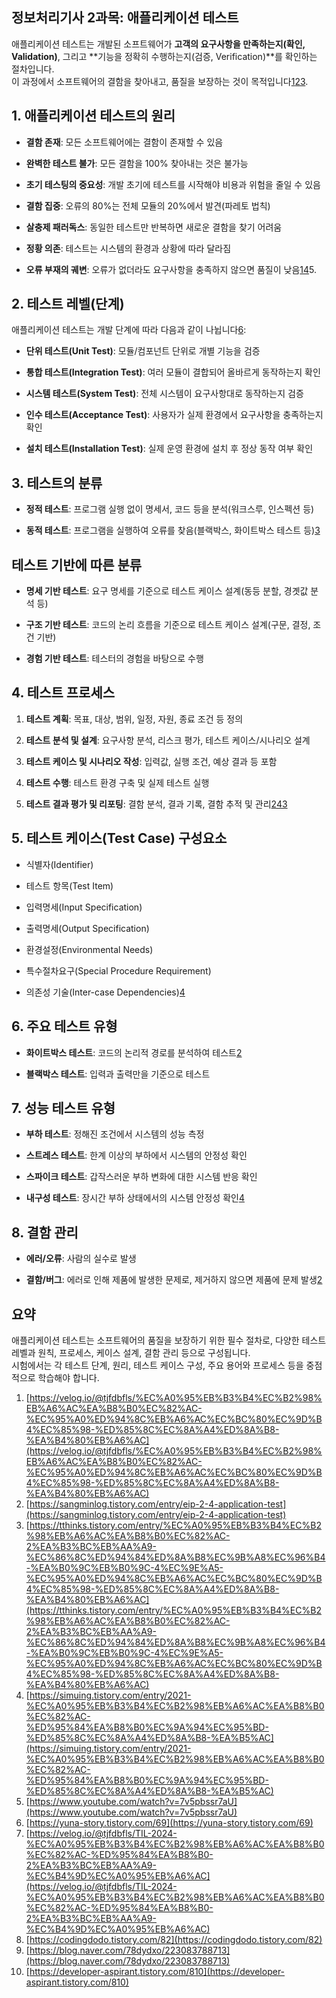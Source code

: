 ## 정보처리기사 2과목: 애플리케이션 테스트

애플리케이션 테스트는 개발된 소프트웨어가 **고객의 요구사항을 만족하는지(확인, Validation)**, 그리고 **기능을 정확히 수행하는지(검증, Verification)**를 확인하는 절차입니다.  
이 과정에서 소프트웨어의 결함을 찾아내고, 품질을 보장하는 것이 목적입니다[1](https://velog.io/@tjfdbfls/%EC%A0%95%EB%B3%B4%EC%B2%98%EB%A6%AC%EA%B8%B0%EC%82%AC-%EC%95%A0%ED%94%8C%EB%A6%AC%EC%BC%80%EC%9D%B4%EC%85%98-%ED%85%8C%EC%8A%A4%ED%8A%B8-%EA%B4%80%EB%A6%AC)[2](https://sangminlog.tistory.com/entry/eip-2-4-application-test)[3](https://tthinks.tistory.com/entry/%EC%A0%95%EB%B3%B4%EC%B2%98%EB%A6%AC%EA%B8%B0%EC%82%AC-2%EA%B3%BC%EB%AA%A9-%EC%86%8C%ED%94%84%ED%8A%B8%EC%9B%A8%EC%96%B4-%EA%B0%9C%EB%B0%9C-4%EC%9E%A5-%EC%95%A0%ED%94%8C%EB%A6%AC%EC%BC%80%EC%9D%B4%EC%85%98-%ED%85%8C%EC%8A%A4%ED%8A%B8-%EA%B4%80%EB%A6%AC).

## 1. 애플리케이션 테스트의 원리

- **결함 존재**: 모든 소프트웨어에는 결함이 존재할 수 있음
    
- **완벽한 테스트 불가**: 모든 결함을 100% 찾아내는 것은 불가능
    
- **초기 테스팅의 중요성**: 개발 초기에 테스트를 시작해야 비용과 위험을 줄일 수 있음
    
- **결함 집중**: 오류의 80%는 전체 모듈의 20%에서 발견(파레토 법칙)
    
- **살충제 패러독스**: 동일한 테스트만 반복하면 새로운 결함을 찾기 어려움
    
- **정황 의존**: 테스트는 시스템의 환경과 상황에 따라 달라짐
    
- **오류 부재의 궤변**: 오류가 없더라도 요구사항을 충족하지 않으면 품질이 낮음[1](https://velog.io/@tjfdbfls/%EC%A0%95%EB%B3%B4%EC%B2%98%EB%A6%AC%EA%B8%B0%EC%82%AC-%EC%95%A0%ED%94%8C%EB%A6%AC%EC%BC%80%EC%9D%B4%EC%85%98-%ED%85%8C%EC%8A%A4%ED%8A%B8-%EA%B4%80%EB%A6%AC)[4](https://simuing.tistory.com/entry/2021-%EC%A0%95%EB%B3%B4%EC%B2%98%EB%A6%AC%EA%B8%B0%EC%82%AC-%ED%95%84%EA%B8%B0%EC%9A%94%EC%95%BD-%ED%85%8C%EC%8A%A4%ED%8A%B8-%EA%B5%AC)5.
    

## 2. 테스트 레벨(단계)

애플리케이션 테스트는 개발 단계에 따라 다음과 같이 나뉩니다[6](https://yuna-story.tistory.com/69):

- **단위 테스트(Unit Test)**: 모듈/컴포넌트 단위로 개별 기능을 검증
    
- **통합 테스트(Integration Test)**: 여러 모듈이 결합되어 올바르게 동작하는지 확인
    
- **시스템 테스트(System Test)**: 전체 시스템이 요구사항대로 동작하는지 검증
    
- **인수 테스트(Acceptance Test)**: 사용자가 실제 환경에서 요구사항을 충족하는지 확인
    
- **설치 테스트(Installation Test)**: 실제 운영 환경에 설치 후 정상 동작 여부 확인
    

## 3. 테스트의 분류

- **정적 테스트**: 프로그램 실행 없이 명세서, 코드 등을 분석(워크스루, 인스펙션 등)
    
- **동적 테스트**: 프로그램을 실행하여 오류를 찾음(블랙박스, 화이트박스 테스트 등)[3](https://tthinks.tistory.com/entry/%EC%A0%95%EB%B3%B4%EC%B2%98%EB%A6%AC%EA%B8%B0%EC%82%AC-2%EA%B3%BC%EB%AA%A9-%EC%86%8C%ED%94%84%ED%8A%B8%EC%9B%A8%EC%96%B4-%EA%B0%9C%EB%B0%9C-4%EC%9E%A5-%EC%95%A0%ED%94%8C%EB%A6%AC%EC%BC%80%EC%9D%B4%EC%85%98-%ED%85%8C%EC%8A%A4%ED%8A%B8-%EA%B4%80%EB%A6%AC)
    

## 테스트 기반에 따른 분류

- **명세 기반 테스트**: 요구 명세를 기준으로 테스트 케이스 설계(동등 분할, 경곗값 분석 등)
    
- **구조 기반 테스트**: 코드의 논리 흐름을 기준으로 테스트 케이스 설계(구문, 결정, 조건 기반)
    
- **경험 기반 테스트**: 테스터의 경험을 바탕으로 수행
    

## 4. 테스트 프로세스

1. **테스트 계획**: 목표, 대상, 범위, 일정, 자원, 종료 조건 등 정의
    
2. **테스트 분석 및 설계**: 요구사항 분석, 리스크 평가, 테스트 케이스/시나리오 설계
    
3. **테스트 케이스 및 시나리오 작성**: 입력값, 실행 조건, 예상 결과 등 포함
    
4. **테스트 수행**: 테스트 환경 구축 및 실제 테스트 실행
    
5. **테스트 결과 평가 및 리포팅**: 결함 분석, 결과 기록, 결함 추적 및 관리[2](https://sangminlog.tistory.com/entry/eip-2-4-application-test)[4](https://simuing.tistory.com/entry/2021-%EC%A0%95%EB%B3%B4%EC%B2%98%EB%A6%AC%EA%B8%B0%EC%82%AC-%ED%95%84%EA%B8%B0%EC%9A%94%EC%95%BD-%ED%85%8C%EC%8A%A4%ED%8A%B8-%EA%B5%AC)[3](https://tthinks.tistory.com/entry/%EC%A0%95%EB%B3%B4%EC%B2%98%EB%A6%AC%EA%B8%B0%EC%82%AC-2%EA%B3%BC%EB%AA%A9-%EC%86%8C%ED%94%84%ED%8A%B8%EC%9B%A8%EC%96%B4-%EA%B0%9C%EB%B0%9C-4%EC%9E%A5-%EC%95%A0%ED%94%8C%EB%A6%AC%EC%BC%80%EC%9D%B4%EC%85%98-%ED%85%8C%EC%8A%A4%ED%8A%B8-%EA%B4%80%EB%A6%AC)
    

## 5. 테스트 케이스(Test Case) 구성요소

- 식별자(Identifier)
    
- 테스트 항목(Test Item)
    
- 입력명세(Input Specification)
    
- 출력명세(Output Specification)
    
- 환경설정(Environmental Needs)
    
- 특수절차요구(Special Procedure Requirement)
    
- 의존성 기술(Inter-case Dependencies)[4](https://simuing.tistory.com/entry/2021-%EC%A0%95%EB%B3%B4%EC%B2%98%EB%A6%AC%EA%B8%B0%EC%82%AC-%ED%95%84%EA%B8%B0%EC%9A%94%EC%95%BD-%ED%85%8C%EC%8A%A4%ED%8A%B8-%EA%B5%AC)
    

## 6. 주요 테스트 유형

- **화이트박스 테스트**: 코드의 논리적 경로를 분석하여 테스트[2](https://sangminlog.tistory.com/entry/eip-2-4-application-test)
    
- **블랙박스 테스트**: 입력과 출력만을 기준으로 테스트
    

## 7. 성능 테스트 유형

- **부하 테스트**: 정해진 조건에서 시스템의 성능 측정
    
- **스트레스 테스트**: 한계 이상의 부하에서 시스템의 안정성 확인
    
- **스파이크 테스트**: 갑작스러운 부하 변화에 대한 시스템 반응 확인
    
- **내구성 테스트**: 장시간 부하 상태에서의 시스템 안정성 확인[4](https://simuing.tistory.com/entry/2021-%EC%A0%95%EB%B3%B4%EC%B2%98%EB%A6%AC%EA%B8%B0%EC%82%AC-%ED%95%84%EA%B8%B0%EC%9A%94%EC%95%BD-%ED%85%8C%EC%8A%A4%ED%8A%B8-%EA%B5%AC)
    

## 8. 결함 관리

- **에러/오류**: 사람의 실수로 발생
    
- **결함/버그**: 에러로 인해 제품에 발생한 문제로, 제거하지 않으면 제품에 문제 발생[2](https://sangminlog.tistory.com/entry/eip-2-4-application-test)
    

## 요약

애플리케이션 테스트는 소프트웨어의 품질을 보장하기 위한 필수 절차로, 다양한 테스트 레벨과 원칙, 프로세스, 케이스 설계, 결함 관리 등으로 구성됩니다.  
시험에서는 각 테스트 단계, 원리, 테스트 케이스 구성, 주요 용어와 프로세스 등을 중점적으로 학습해야 합니다.

1. [https://velog.io/@tjfdbfls/%EC%A0%95%EB%B3%B4%EC%B2%98%EB%A6%AC%EA%B8%B0%EC%82%AC-%EC%95%A0%ED%94%8C%EB%A6%AC%EC%BC%80%EC%9D%B4%EC%85%98-%ED%85%8C%EC%8A%A4%ED%8A%B8-%EA%B4%80%EB%A6%AC](https://velog.io/@tjfdbfls/%EC%A0%95%EB%B3%B4%EC%B2%98%EB%A6%AC%EA%B8%B0%EC%82%AC-%EC%95%A0%ED%94%8C%EB%A6%AC%EC%BC%80%EC%9D%B4%EC%85%98-%ED%85%8C%EC%8A%A4%ED%8A%B8-%EA%B4%80%EB%A6%AC)
2. [https://sangminlog.tistory.com/entry/eip-2-4-application-test](https://sangminlog.tistory.com/entry/eip-2-4-application-test)
3. [https://tthinks.tistory.com/entry/%EC%A0%95%EB%B3%B4%EC%B2%98%EB%A6%AC%EA%B8%B0%EC%82%AC-2%EA%B3%BC%EB%AA%A9-%EC%86%8C%ED%94%84%ED%8A%B8%EC%9B%A8%EC%96%B4-%EA%B0%9C%EB%B0%9C-4%EC%9E%A5-%EC%95%A0%ED%94%8C%EB%A6%AC%EC%BC%80%EC%9D%B4%EC%85%98-%ED%85%8C%EC%8A%A4%ED%8A%B8-%EA%B4%80%EB%A6%AC](https://tthinks.tistory.com/entry/%EC%A0%95%EB%B3%B4%EC%B2%98%EB%A6%AC%EA%B8%B0%EC%82%AC-2%EA%B3%BC%EB%AA%A9-%EC%86%8C%ED%94%84%ED%8A%B8%EC%9B%A8%EC%96%B4-%EA%B0%9C%EB%B0%9C-4%EC%9E%A5-%EC%95%A0%ED%94%8C%EB%A6%AC%EC%BC%80%EC%9D%B4%EC%85%98-%ED%85%8C%EC%8A%A4%ED%8A%B8-%EA%B4%80%EB%A6%AC)
4. [https://simuing.tistory.com/entry/2021-%EC%A0%95%EB%B3%B4%EC%B2%98%EB%A6%AC%EA%B8%B0%EC%82%AC-%ED%95%84%EA%B8%B0%EC%9A%94%EC%95%BD-%ED%85%8C%EC%8A%A4%ED%8A%B8-%EA%B5%AC](https://simuing.tistory.com/entry/2021-%EC%A0%95%EB%B3%B4%EC%B2%98%EB%A6%AC%EA%B8%B0%EC%82%AC-%ED%95%84%EA%B8%B0%EC%9A%94%EC%95%BD-%ED%85%8C%EC%8A%A4%ED%8A%B8-%EA%B5%AC)
5. [https://www.youtube.com/watch?v=7v5pbssr7aU](https://www.youtube.com/watch?v=7v5pbssr7aU)
6. [https://yuna-story.tistory.com/69](https://yuna-story.tistory.com/69)
7. [https://velog.io/@tjfdbfls/TIL-2024-%EC%A0%95%EB%B3%B4%EC%B2%98%EB%A6%AC%EA%B8%B0%EC%82%AC-%ED%95%84%EA%B8%B0-2%EA%B3%BC%EB%AA%A9-%EC%B4%9D%EC%A0%95%EB%A6%AC](https://velog.io/@tjfdbfls/TIL-2024-%EC%A0%95%EB%B3%B4%EC%B2%98%EB%A6%AC%EA%B8%B0%EC%82%AC-%ED%95%84%EA%B8%B0-2%EA%B3%BC%EB%AA%A9-%EC%B4%9D%EC%A0%95%EB%A6%AC)
8. [https://codingdodo.tistory.com/82](https://codingdodo.tistory.com/82)
9. [https://blog.naver.com/78dydxo/223083788713](https://blog.naver.com/78dydxo/223083788713)
10. [https://developer-aspirant.tistory.com/810](https://developer-aspirant.tistory.com/810)